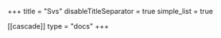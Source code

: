 +++
title = "Svs"
disableTitleSeparator = true
simple_list = true

[[cascade]]
  type = "docs"
+++

